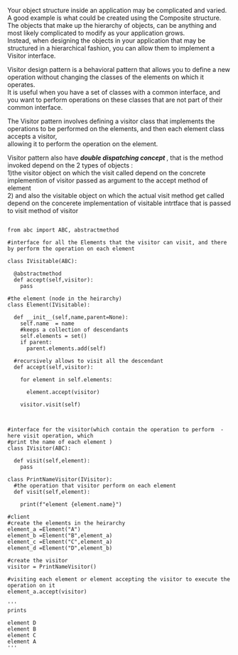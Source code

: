 
Your object structure inside an application may be complicated and varied. A good example is what
could be created using the Composite structure.<br>
The objects that make up the hierarchy of objects, can be anything and most likely complicated to
modify as your application grows.<br>
Instead, when designing the objects in your application that may be structured in a hierarchical
fashion, you can allow them to implement a Visitor interface. <br>

 Visitor design pattern is a behavioral pattern that allows you to define a new operation without changing the classes of the elements on which it operates.<br>
 It is useful when you have a set of classes with a common interface, and you want to perform operations on these classes that are not part of their common interface.<br>

The Visitor pattern involves defining a visitor class that implements the operations to be performed on the elements, and then each element class accepts a visitor,<br>
allowing it to perform the operation on the element.


Visitor pattern also have <strong> <i>  double dispatching concept</i> </strong> , that is the method invoked depend on the 2 types of objects :<br> 
1)the visitor object on which the visit called depend on the concrete implemention of visitor passed as argument to the accept method of element <br> 
2) and also the visitable object on which the actual visit method get called depend on the concerete implementation of visitable intrtface that is passed to visit method of visitor
```

from abc import ABC, abstractmethod

#interface for all the Elements that the visitor can visit, and there by perform the operation on each element 

class IVisitable(ABC):
  
  @abstractmethod
  def accept(self,visitor):
    pass

#the element (node in the heirarchy)
class Element(IVisitable):
  
  def __init__(self,name,parent=None):
    self.name  = name
    #keeps a collection of descendants
    self.elements = set()
    if parent:
      parent.elements.add(self)
  
  #recursively allows to visit all the descendant
  def accept(self,visitor):
    
    for element in self.elements:
      
      element.accept(visitor)
    
    visitor.visit(self)
  
    

#interface for the visitor(which contain the operation to perform  - here visit operation, which 
#print the name of each element )
class IVisitor(ABC):
  
  def visit(self,element):
    pass

class PrintNameVisitor(IVisitor):
  #the operation that visitor perform on each element
  def visit(self,element):
    
    print(f"element {element.name}")

#client 
#create the elements in the heirarchy 
element_a =Element("A")
element_b =Element("B",element_a)
element_c =Element("C",element_a)
element_d =Element("D",element_b)

#create the visitor
visitor = PrintNameVisitor()

#visiting each element or element accepting the visitor to execute the operation on it 
element_a.accept(visitor)

'''
prints 

element D
element B
element C
element A
'''


    
  
    
    
